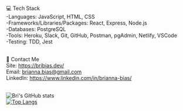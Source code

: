 
💻 Tech Stack<br>
-Languages: JavaScript, HTML, CSS <br>
-Frameworks/Libraries/Packages:  React, Express, Node.js <br>
-Databases: PostgreSQL <br>
-Tools: Heroku, Slack, Git, GitHub, Postman, pgAdmin, Netlify, VSCode <br>
-Testing: TDD, Jest <br> <br>

📱 Contact Me <br>
Site: https://bribias.dev/ <br>
Email: brianna.bias@gmail.com <br>
LinkedIn: https://www.linkedin.com/in/brianna-bias/ <br><br>


![Bri's GitHub stats](https://github-readme-stats.vercel.app/api?username=bribias&show_icons=true&theme=synthwave)
<br>
[![Top Langs](https://github-readme-stats.vercel.app/api/top-langs/?username=bribias&show_icons=true&theme=synthwave)](https://github.com/bribias/github-readme-stats)
